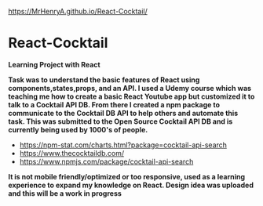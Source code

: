https://MrHenryA.github.io/React-Cocktail/

# React-Cocktail
**Learning Project with React**

**Task was to understand the basic features of React using components,states,props, and an API. I used a Udemy course which was teaching me how to create a basic React Youtube app but customized it to talk to a Cocktail API DB. From there I created a npm package to communicate to the Cocktail DB API to help others and automate this task. This was submitted to the Open Source Cocktail API DB and is currently being used by 1000's of people.**
* https://npm-stat.com/charts.html?package=cocktail-api-search
* https://www.thecocktaildb.com/ 
* https://www.npmjs.com/package/cocktail-api-search  

**It is not mobile friendly/optimized or too responsive, used as a learning experience to expand my knowledge on React. Design idea was uploaded and this will be a work in progress**

 

